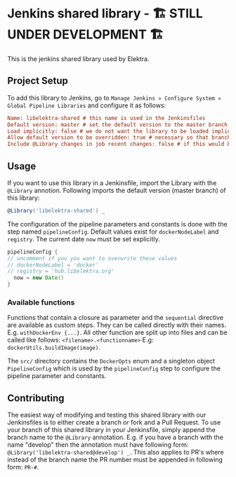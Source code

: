 # Jenkins shared library - 🏗 STILL UNDER DEVELOPMENT 🏗

This is the jenkins shared library used by Elektra.

## Project Setup

To add this library to Jenkins, go to `Manage Jenkins » Configure System » Global Pipeline Libraries` and configure it as follows:
```ini
Name: libelektra-shared # this name is used in the Jenkinsfiles
Default version: master # set the default version to the master branch
Load implicitly: false # we do not want the library to be loaded implicitly, only with @Library
Allow default version to be overridden: true # necessary so that branches or forks can test their version
Include @Library changes in job recent changes: false # if this would be set to true, all open PR's would be restartet
```

## Usage
If you want to use this library in a Jenkinsfile, import the Library with the `@Library` annotion.
Following imports the default version (master branch) of this library:

```groovy
@Library('libelektra-shared') _
```

The configuration of the pipeline parameters and constants is done with the step named `pipelineConfig`.
Default values exist for `dockerNodeLabel` and `registry`. The current date `now` must be set explicitly.

```groovy
pipelineConfig {
// uncomment if you you want to overwrite these values
// dockerNodeLabel = 'docker'
// registry = 'hub.libelektra.org'
  now = new Date()
}
```

### Available functions

Functions that contain a closure as parameter and the `sequential` directive are available as custom steps. They can be called directly with their names. E.g. `withDockerEnv {...}`.
All other function are split up into files and can be called like follows: `<filename>.<functionname>` E.g: `dockerUtils.buildImage(image)`.

The `src/` directory contains the `DockerOpts` enum and a singleton object `PipelineConfig` which is used by the `pipelineConfig` step to configure the pipeline parameter and constants.


## Contributing

The easiest way of modifying and testing this shared library with our Jenkinsfiles is to either create a branch or fork and a Pull Request.
To use your branch of this shared library in your Jenkinsfile, simply append the branch name to the `@Library` annotation.
E.g. if you have a branch with the name "develop" then the annotation must have following form: `@Library('libelektra-shared@develop') _`. 
This also applies to PR's where instead of the branch name the PR number must be appended in following form: `PR-#`.


